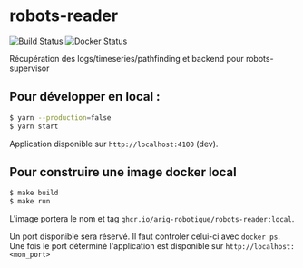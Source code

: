 # robots-reader

[![Build Status](https://img.shields.io/github/workflow/status/ARIG-Robotique/robots-reader/CI?logo=github)](https://github.com/ARIG-Robotique/robots-reader/actions)
[![Docker Status](https://img.shields.io/docker/build/arig/robots-reader?logo=docker)](https://hub.docker.com/r/arig/robots-reader/)

Récupération des logs/timeseries/pathfinding et backend pour robots-supervisor

## Pour développer en local :

```bash
$ yarn --production=false
$ yarn start
```
Application disponible sur `http://localhost:4100` (dev).

## Pour construire une image docker local

```bash
$ make build
$ make run
``` 
L'image portera le nom et tag `ghcr.io/arig-robotique/robots-reader:local`.

Un port disponible sera réservé. Il faut controler celui-ci avec `docker ps`.\
Une fois le port déterminé l'application est disponible sur `http://localhost:<mon_port>`
